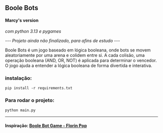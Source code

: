 ## Boole Bots
#### Marcy's version
_com python 3.13 e pygames_

_--- Projeto ainda não finalizado, para afins de estudo ---_

Boole Bots é um jogo baseado em lógica booleana, onde bots se movem aleatoriamente por uma arena e colidem entre si. A cada colisão, uma operação booleana (AND, OR, NOT) 
é aplicada para determinar o vencedor. O jogo ajuda a entender a lógica booleana de forma divertida e interativa.

### instalação:
```
pip install -r requirements.txt
```

### Para rodar o projeto:
```
python main.py
```

<hr/>

#### Inspiração: [Boole Bot Game - Florin Pop](https://github.com/florinpop17/app-ideas/blob/master/Projects/3-Advanced/Boole-Bot-Game.md)
